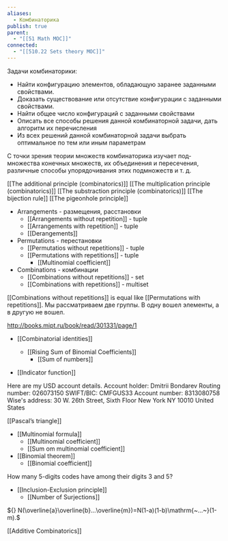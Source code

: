 ```yaml
---
aliases:
  - Комбинаторика
publish: true
parent:
  - "[[51 Math MOC]]"
connected:
  - "[[510.22 Sets theory MOC]]"
---
```

Задачи комбинаторики:
- Найти конфигурацию элементов, обладающую заранее заданными свойствами.
- Доказать существование или отсутствие конфигурации с заданными свойствами.
- Найти общее число конфигураций с заданными свойст­вами
- Описать все способы решения данной комбинаторной задачи, дать алгоритм их перечисления
- Из всех решений данной комбинаторной задачи выбрать оптимальное по тем или иным параметрам

С точки зрения теории множеств комбинаторика изучает под­ множества конечных множеств, их объединения и пересечения, различные способы упорядочивания этих подмножеств и т. д.

[[The additional principle (combinatorics)]]
[[The multiplication principle (combinatorics)]]
[[The substraction principle (combinatorics)]]
[[The bijection rule]] 
[[The pigeonhole principle]]


- Arrangements - размещения, расстановки
	- [[Arrangements without repetition]] - tuple
	- [[Arrangements with repetition]] - tuple
	- [[Derangements]]
- Permutations - перестановки
	- [[Permutatios without repetitions]] - tuple
	- [[Permutations with repetitions]] - tuple
		- [[Multinomial coefficient]]
- Combinations - комбинации
	- [[Combinations without repetitions]] - set
	- [[Combinations with repetitions]] - multiset

[[Combinations without repetitions]] is equal like [[Permutations with repetitions]]. Мы рассматриваем две группы. В одну вошел элементы, а в другую не вошел.

http://books.mipt.ru/book/read/301331/page/1

- [[Combinatorial identities]]
	- [[Rising Sum of Binomial Coefficients]]
		- [[Sum of numbers]]

- [[Indicator function]]

Here are my USD account details. Account holder: Dmitrii Bondarev Routing number: 026073150 SWIFT/BIC: CMFGUS33 Account number: 8313080758 Wise's address: 30 W. 26th Street, Sixth Floor New York NY 10010 United States

[[Pascal’s triangle]]

- [[Multinomial formula]]
	- [[Multinomial coefficient]]
	- [[Sum om multinomial coefficient]]
- [[Binomial theorem]] 
	- [[Binomial coefficient]]

How many 5-digits codes have among their digits 3 and 5?

- [[Inclusion-Exclusion principle]]
	- [[Number of Surjections]]


${} N(\overline{a}\overline{b}...\overline{m})=N(1-a)(1-b)\mathrm{~...~}(1-m).$


[[Additive Combinatorics]]











